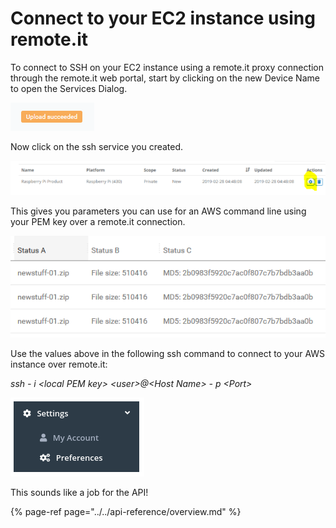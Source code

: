 # Connect to your EC2 instance using remote.it

To connect to SSH on your EC2 instance using a remote.it proxy connection through the remote.it web portal, start by clicking on the new Device Name to open the Services Dialog.

![](../../.gitbook/assets/image%20%2813%29.png)

Now click on the ssh service you created.

![](../../.gitbook/assets/image%20%28230%29.png)

This gives you parameters you can use for an AWS command line using your PEM key over a remote.it connection.

![](../../.gitbook/assets/image%20%28160%29.png)

Use the values above in the following ssh command to connect to your AWS instance over remote.it:

_ssh - i &lt;local PEM key&gt; &lt;user&gt;@&lt;Host Name&gt; - p &lt;Port&gt;_

![](../../.gitbook/assets/image%20%28318%29.png)

This sounds like a job for the API!

{% page-ref page="../../api-reference/overview.md" %}

